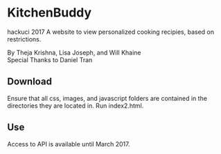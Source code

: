 # KitchenBuddy
hackuci 2017
A website to view personalized cooking recipies, based on restrictions. 

By Theja Krishna, Lisa Joseph, and Will Khaine<br>
Special Thanks to Daniel Tran

## Download
Ensure that all css, images, and javascript folders are contained in the directories they are located in. Run index2.html.

## Use
Access to API is available until March 2017.
